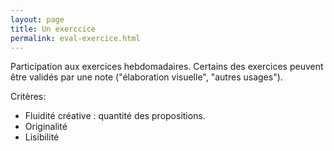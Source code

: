 ```yaml
---
layout: page
title: Un exerccice
permalink: eval-exercice.html
---
```


Participation aux exercices hebdomadaires. Certains des exercices peuvent être validés par une note ("élaboration visuelle", "autres usages"). 

Critères: 

- Fluidité créative : quantité des propositions.
- Originalité 
- Lisibilité